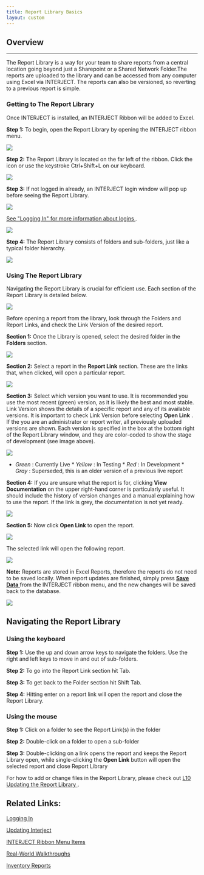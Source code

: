 ```yaml
---
title: Report Library Basics
layout: custom
---
```


##  **Overview**
---

The Report Library is a way for your team to share reports from a central location going beyond just a Sharepoint or a Shared Network Folder.The reports are uploaded to the library and can be accessed from any computer using Excel via INTERJECT. The reports can also be versioned, so reverting to a previous report is simple. 

###  Getting to The Report Library 

Once INTERJECT is installed, an INTERJECT Ribbon will be added to Excel. 

**Step 1:** To begin, open the Report Library by opening the INTERJECT ribbon menu. 

![](attachments/61702517/129672036.png)

**Step 2:** The Report Library is located on the far left of the ribbon. Click the icon or use the keystroke  Ctrl+Shift+L on our keyboard. 

![](attachments/61702517/129672009.png)

**Step 3:** If not logged in already, an INTERJECT login window will pop up before seeing the Report Library. 

![](attachments/61702517/129672245.png)

[ See "Logging In" for more information about logins ](https://interject.atlassian.net/wiki/display/ID/Logging+In). 

![](attachments/61702517/129508565.png)

**Step 4:** The Report Library consists of folders and sub-folders, just like a typical folder hierarchy. 

![](attachments/61702517/129539552.png)

###  Using The Report Library 

Navigating the Report Library is crucial for efficient use. Each section of the Report Library is detailed below. 

![](attachments/61702517/129567089.png)

Before opening a report from the library, look through the Folders and Report Links, and check the Link Version of the desired report. 

**Section 1:** Once the Library is opened, select the desired folder in the **Folders** section. 

![](attachments/61702517/129670818.png)

**Section 2:** Select a report in the **Report Link** section. These are the links that, when clicked, will open a particular report. 

![](attachments/61702517/129670832.png)

**Section 3:** Select which version you want to use. It is recommended you use the most recent (green) version, as it is likely the best and most stable. Link Version shows the details of a specific report and any of its available versions. It is important to check Link Version before selecting **Open Link** .  If the you are an administrator or report writer, all previously uploaded versions are shown.  Each version is specified in the box at the bottom right of the Report Library window, and they are color-coded to show the stage of development (see image above). 

![](attachments/61702517/129671618.png)   


  


  *   _Green_ : Currently Live 
    * _Yellow_ : In Testing 
    * _Red_ : In Development 
    * _Gray_ : Superseded, this is an older version of a previous live report 

**Section 4:** If you are unsure what the report is for, clicking **View Documentation** on the upper right-hand corner is particularly useful. It should include the history of version changes and a manual explaining how to use the report. If the link is grey, the documentation is not yet ready. 

 ![](attachments/61702517/129671672.png)   

**Section 5:** Now click **Open Link** to open the report. 

 ![](attachments/61702517/129671639.png)   

The selected link will open the following report. 

![](attachments/61702517/128510816.png)

**Note:** Reports are stored in Excel Reports, therefore the reports do not need to be  saved locally. When report updates are finished, simply press [ **Save Data** ](/wPortal/INTERJECT-Ribbon-Menu-Items_83689479.html) from the INTERJECT ribbon menu, and the new changes will be saved back to the database. 

![](attachments/61702517/129567827.png)

##  Navigating the Report Library 

###  Using the keyboard 

**Step 1:** Use the up and down arrow keys to navigate the folders. Use the right and left keys to move in and out of sub-folders. 

**Step 2:** To go into the Report Link section hit Tab. 

**Step 3:** To get back to the Folder section hit Shift Tab. 

**Step 4:** Hitting enter on a report link will open the report and close the Report Library. 

###  Using the mouse 

**Step 1:** Click on a folder to see the Report Link(s) in the folder 

**Step 2:** Double-click on a folder to open a sub-folder 

**Step 3:** Double-clicking on a link opens the report and keeps the Report Library open, while single-clicking the **Open Link** button will open the selected report and close Report Library 
    
    
      
    

For how to add or change files in the Report Library, please check out [ L10 Updating the Report Library ](/wGetStarted/L10-Updating-the-Report-Library_62849583.html) . 

  


##  Related Links: 

[ Logging In ](/wAbout/Logging-In_63275074.html)

[ Updating Interject ](/wAbout/Updating-INTERJECT_128493904.html)

[ INTERJECT Ribbon Menu Items ](INTERJECT-Ribbon-Menu-Items_83689479.html)

[ Real-World Walkthroughs ](/wAbout/Real-World-Walkthroughs_128091006.html)

[ Inventory Reports ](/wAbout/Inventory-Reports_128091499.html)

  

